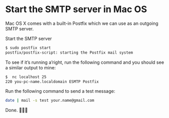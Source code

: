 # Start the SMTP server in Mac OS

Mac OS X comes with a built-in Postfix which we can use as an outgoing SMTP server. 

Start the SMTP server
```bash
$ sudo postfix start
postfix/postfix-script: starting the Postfix mail system
```
To see if it’s running a’right, run the following command and you should see a similar output to mine:
```bash
$  nc localhost 25
220 you-pc-name.localdomain ESMTP Postfix
```
Run the following command to send a test message:
```bash
date | mail -s test your.name@gmail.com
```

Done. :beer::beer::beer:
